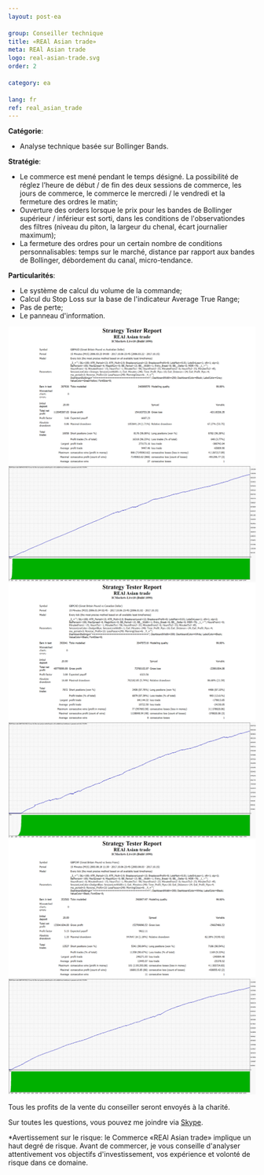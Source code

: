 ```yaml
---
layout: post-ea

group: Conseiller technique
title: «REAl Asian trade»
meta: REAl Asian trade
logo: real-asian-trade.svg
order: 2

category: ea

lang: fr
ref: real_asian_trade
---
```


**Catégorie**:
  - Analyse technique basée sur Bollinger Bands.

**Stratégie**:
  - Le commerce est mené pendant le temps désigné. La possibilité de réglez l’heure de début / de fin des deux sessions  de commerce, les jours de commerce, le commerce le mercredi / le vendredi et la fermeture  des ordres le matin;
  - Ouverture des orders lorsque le prix pour les bandes de Bollinger supérieur / inférieur est sorti, dans les conditions de l'observationdes des filtres (niveau du piton, la largeur du chenal, écart journalier maximum);
  - La fermeture des ordres pour un certain nombre de conditions personnalisables: temps sur le marché, distance par rapport aux bandes de Bollinger, débordement du canal, micro-tendance.

**Particularités**:
  - Le système de calcul du volume de la commande;
  - Calcul du Stop Loss sur la base de l'indicateur Average True Range;
  - Pas de perte;
  - Le panneau d'information.

<a data-fancybox="gallery" href="/img/ea/en/GBPAUD-Strategy-Tester-Report-REAl-Asian-trade-(ENG).png"><img src="/img/ea/en/GBPAUD-Strategy-Tester-Report-REAl-Asian-trade-(ENG).png" alt=""></a>
<a data-fancybox="gallery" href="/img/ea/en/GBPAUD-Strategy-Tester-Report-Graph-REAl-Asian-trade-(ENG).png"><img src="/img/ea/en/GBPAUD-Strategy-Tester-Report-Graph-REAl-Asian-trade-(ENG).png" alt=""></a>
<a data-fancybox="gallery" href="/img/ea/en/GBPCAD-Strategy-Tester-Report-REAl-Asian-trade-(ENG).png"><img src="/img/ea/en/GBPCAD-Strategy-Tester-Report-REAl-Asian-trade-(ENG).png" alt=""></a>
<a data-fancybox="gallery" href="/img/ea/en/GBPCAD-Strategy-Tester-Report-Graph-REAl-Asian-trade-(ENG).png"><img src="/img/ea/en/GBPCAD-Strategy-Tester-Report-Graph-REAl-Asian-trade-(ENG).png" alt=""></a>
<a data-fancybox="gallery" href="/img/ea/en/GBPCHF-Strategy-Tester-Report-REAl-Asian-trade-(ENG).png"><img src="/img/ea/en/GBPCHF-Strategy-Tester-Report-REAl-Asian-trade-(ENG).png" alt=""></a>
<a data-fancybox="gallery" href="/img/ea/en/GBPCHF-Strategy-Tester-Report-Graph-REAl-Asian-trade-(ENG).png"><img src="/img/ea/en/GBPCHF-Strategy-Tester-Report-Graph-REAl-Asian-trade-(ENG).png" alt=""></a>

Tous les profits de la vente du conseiller seront envoyés à la charité.

Sur toutes les questions, vous pouvez me joindre via <a href="skype:chutkoy89?chat" target="_blank">Skype</a>.

*Avertissement sur le risque: le Commerce «REAl Asian trade» implique un haut degré de risque. Avant de commercer, je vous conseille d'analyser attentivement vos objectifs d'investissement, vos expérience et volonté de risque dans ce domaine.
